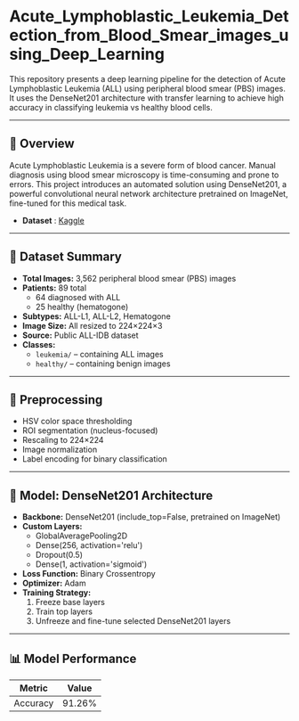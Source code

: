# Acute_Lymphoblastic_Leukemia_Detection_from_Blood_Smear_images_using_Deep_Learning

This repository presents a deep learning pipeline for the detection of Acute Lymphoblastic Leukemia (ALL) using peripheral blood smear (PBS) images. It uses the DenseNet201 architecture with transfer learning to achieve high accuracy in classifying leukemia vs healthy blood cells.

---

## 📌 Overview

Acute Lymphoblastic Leukemia is a severe form of blood cancer. Manual diagnosis using blood smear microscopy is time-consuming and prone to errors. This project introduces an automated solution using DenseNet201, a powerful convolutional neural network architecture pretrained on ImageNet, fine-tuned for this medical task.
- **Dataset** : [Kaggle](https://www.kaggle.com/datasets/mehradaria/leukemia)

---

## 🧪 Dataset Summary

- **Total Images:** 3,562 peripheral blood smear (PBS) images  
- **Patients:** 89 total  
  - 64 diagnosed with ALL  
  - 25 healthy (hematogone)  
- **Subtypes:** ALL-L1, ALL-L2, Hematogone  
- **Image Size:** All resized to 224×224×3  
- **Source:** Public ALL-IDB dataset  
- **Classes:**  
  - `leukemia/` – containing ALL images  
  - `healthy/` – containing benign images

---

## 🔧 Preprocessing

- HSV color space thresholding  
- ROI segmentation (nucleus-focused)  
- Rescaling to 224×224  
- Image normalization  
- Label encoding for binary classification

---

## 🧠 Model: DenseNet201 Architecture

- **Backbone:** DenseNet201 (include_top=False, pretrained on ImageNet)  
- **Custom Layers:**
  - GlobalAveragePooling2D  
  - Dense(256, activation='relu')  
  - Dropout(0.5)  
  - Dense(1, activation='sigmoid')  
- **Loss Function:** Binary Crossentropy  
- **Optimizer:** Adam  
- **Training Strategy:**
  1. Freeze base layers
  2. Train top layers
  3. Unfreeze and fine-tune selected DenseNet201 layers

---

## 📊 Model Performance

| Metric               | Value   |
|----------------------|---------|
| Accuracy             | 91.26%  |

